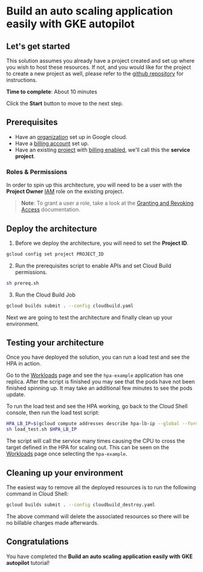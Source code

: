 # Build an auto scaling application easily with GKE autopilot

## Let's get started 

This solution assumes you already have a project created and set up where you
wish to host these resources. If not, and you would like for the project to
create a new project as well, please refer to the [github
repository][1] for instructions.

**Time to complete**: About 10 minutes

Click the **Start** button to move to the next step.

## Prerequisites 

- Have an [organization][2] set up in Google cloud.
- Have a [billing account][3] set up.
- Have an existing [project][4] with [billing
  enabled][5], we'll call this the **service project**.

### Roles & Permissions 

In order to spin up this architecture, you will need to be a user with the
**Project Owner** [IAM][6] role on the existing project.

> __Note__: To grant a user a role, take a look at the [Granting and Revoking Access][7] documentation.

## Deploy the architecture 

1. Before we deploy the architecture, you will need to set the **Project ID**.

```bash
gcloud config set project PROJECT_ID
```

2. Run the prerequisites script to enable APIs and set Cloud Build permissions.

```bash
sh prereq.sh
```

3. Run the Cloud Build Job

```bash
gcloud builds submit . --config cloudbuild.yaml
```

Next we are going to test the architecture and finally clean up your environment. 

## Testing your architecture 

Once you have deployed the solution, you can run a load test and see the HPA in
action.

Go to the [Workloads][8] page and see the `hpa-example` application
has one replica. After the script is finished you may see that the pods have not
been finished spinning up. It may take an additional few minutes to see the pods
update.

To run the load test and see the HPA working, go back to the Cloud Shell
console, then run the load test script:

```bash
HPA_LB_IP=$(gcloud compute addresses describe hpa-lb-ip --global --format='value(address)')
sh load_test.sh $HPA_LB_IP
```

The script will call the service many times causing the CPU to cross the target
defined in the HPA for scaling out. This can be seen on the
[Workloads][8] page once selecting the `hpa-example`.

## Cleaning up your environment 

The easiest way to remove all the deployed resources is to run the following
command in Cloud Shell:

```bash
gcloud builds submit . --config cloudbuild_destroy.yaml
```

The above command will delete the associated resources so there will be no
billable charges made afterwards.

## Congratulations 

You have completed the **Build an auto scaling application easily with GKE
autopilot** tutorial!

[1]: https://github.com/googlestaging/deploystack-gcs-to-bq-with-least-privileges
[2]: https://cloud.google.com/resource-manager/docs/creating-managing-organization
[3]: https://cloud.google.com/billing/docs/how-to/manage-billing-account
[4]: https://cloud.google.com/resource-manager/docs/creating-managing-projects
[5]: https://cloud.google.com/billing/docs/how-to/modify-project
[6]: https://cloud.google.com/iam
[7]: https://cloud.google.com/iam/docs/granting-changing-revoking-access#grant-single-role
[8]: https://console.cloud.google.com/kubernetes/workload/overview
